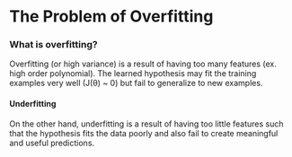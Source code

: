 # The Problem of Overfitting

### What is overfitting?
Overfitting (or high variance) is a result of having too many features (ex. high order polynomial). The learned hypothesis may fit the training examples very well (J(&theta;) ~ 0) but fail to generalize to new examples.

#### Underfitting
On the other hand, underfitting is a result of having too little features such that the hypothesis fits the data poorly and also fail to create meaningful and useful predictions.

